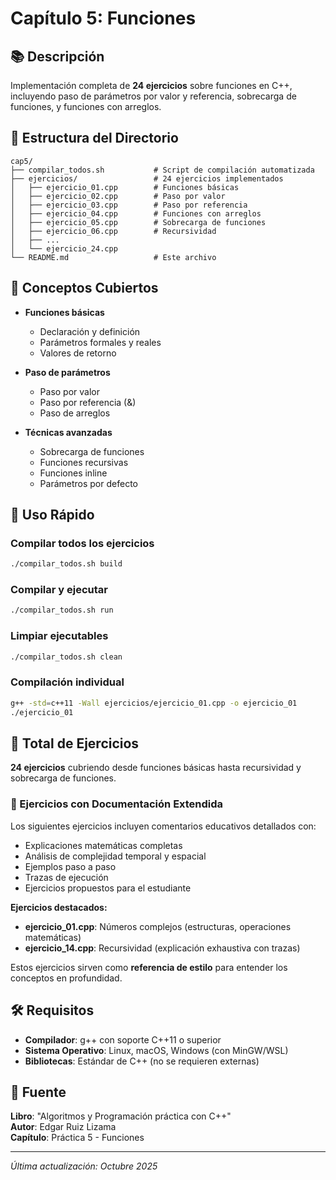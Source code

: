 # Capítulo 5: Funciones

## 📚 Descripción

Implementación completa de **24 ejercicios** sobre funciones en C++, incluyendo paso de parámetros por valor y referencia, sobrecarga de funciones, y funciones con arreglos.

## 📂 Estructura del Directorio

```
cap5/
├── compilar_todos.sh           # Script de compilación automatizada
├── ejercicios/                 # 24 ejercicios implementados
│   ├── ejercicio_01.cpp        # Funciones básicas
│   ├── ejercicio_02.cpp        # Paso por valor
│   ├── ejercicio_03.cpp        # Paso por referencia
│   ├── ejercicio_04.cpp        # Funciones con arreglos
│   ├── ejercicio_05.cpp        # Sobrecarga de funciones
│   ├── ejercicio_06.cpp        # Recursividad
│   ├── ...
│   └── ejercicio_24.cpp
└── README.md                   # Este archivo
```

## 🎯 Conceptos Cubiertos

- **Funciones básicas**
  - Declaración y definición
  - Parámetros formales y reales
  - Valores de retorno
  
- **Paso de parámetros**
  - Paso por valor
  - Paso por referencia (&)
  - Paso de arreglos
  
- **Técnicas avanzadas**
  - Sobrecarga de funciones
  - Funciones recursivas
  - Funciones inline
  - Parámetros por defecto

## 🚀 Uso Rápido

### Compilar todos los ejercicios
```bash
./compilar_todos.sh build
```

### Compilar y ejecutar
```bash
./compilar_todos.sh run
```

### Limpiar ejecutables
```bash
./compilar_todos.sh clean
```

### Compilación individual
```bash
g++ -std=c++11 -Wall ejercicios/ejercicio_01.cpp -o ejercicio_01
./ejercicio_01
```

## 📝 Total de Ejercicios

**24 ejercicios** cubriendo desde funciones básicas hasta recursividad y sobrecarga de funciones.

### 🌟 Ejercicios con Documentación Extendida

Los siguientes ejercicios incluyen comentarios educativos detallados con:
- Explicaciones matemáticas completas
- Análisis de complejidad temporal y espacial
- Ejemplos paso a paso
- Trazas de ejecución
- Ejercicios propuestos para el estudiante

**Ejercicios destacados:**
- **ejercicio_01.cpp**: Números complejos (estructuras, operaciones matemáticas)
- **ejercicio_14.cpp**: Recursividad (explicación exhaustiva con trazas)

Estos ejercicios sirven como **referencia de estilo** para entender los conceptos en profundidad.

## 🛠️ Requisitos

- **Compilador**: g++ con soporte C++11 o superior
- **Sistema Operativo**: Linux, macOS, Windows (con MinGW/WSL)
- **Bibliotecas**: Estándar de C++ (no se requieren externas)

## 📖 Fuente

**Libro**: "Algoritmos y Programación práctica con C++"  
**Autor**: Edgar Ruiz Lizama  
**Capítulo**: Práctica 5 - Funciones

---

*Última actualización: Octubre 2025*
